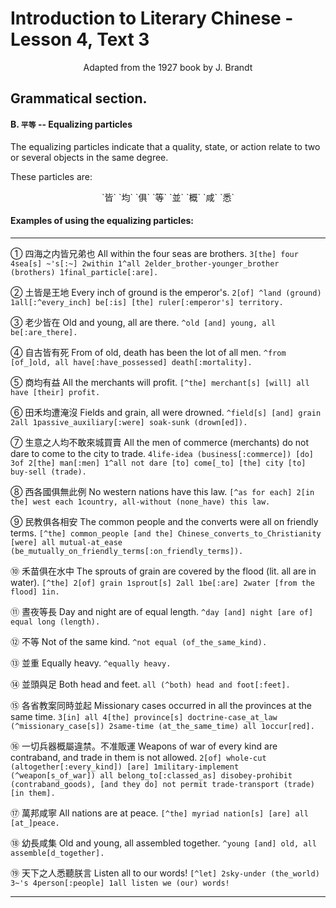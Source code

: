 # Introduction to Literary Chinese - Lesson 4, Text 3

<center>Adapted from the 1927 book by J. Brandt</center>

## Grammatical section.

#### B. `平等` -- Equalizing particles

The equalizing particles indicate that a quality, state, or action relate to two or several objects in the same degree.

These particles are:

<center>`皆` `均` `俱` `等` `並` `概` `咸` `悉`</center>

#### Examples of using the equalizing particles:

---

① 四海之内皆兄弟也
All within the four seas are brothers.
`3[the] four 4sea[s] ~'s[:~] 2within 1^all 2elder_brother-younger_brother (brothers) 1final_particle[:are].`

② 土皆是王地
Every inch of ground is the emperor's.
`2[of] ^land (ground) 1all[:^every_inch] be[:is] [the] ruler[:emperor's] territory.`

③ 老少皆在
Old and young, all are there.
`^old [and] young, all be[:are_there].`

④ 自古皆有死
From of old, death has been the lot of all men.
`^from [of_]old, all have[:have_possessed] death[:mortality].`

⑤ 商均有益
All the merchants will profit.
`[^the] merchant[s] [will] all have [their] profit.`

⑥ 田禾均遭淹沒
Fields and grain, all were drowned.
`^field[s] [and] grain 2all 1passive_auxiliary[:were] soak-sunk (drown[ed]).`

⑦ 生意之人均不敢來城買賣
All the men of commerce (merchants) do not dare to come to the city to trade.
`4life-idea (business[:commerce]) [do] 3of 2[the] man[:men] 1^all not dare [to] come[_to] [the] city [to] buy-sell (trade).`

⑧ 西各國俱無此例
No western nations have this law.
`[^as for each] 2[in the] west each 1country, all-without (none_have) this law.`

⑨ 民教俱各相安
The common people and the converts were all on friendly terms.
`[^the] common_people [and the] Chinese_converts_to_Christianity [were] all mutual-at_ease (be_mutually_on_friendly_terms[:on_friendly_terms]).`

⑩ 禾苗俱在水中
The sprouts of grain are covered by the flood (lit. all are in water).
`[^the] 2[of] grain 1sprout[s] 2all 1be[:are] 2water [from the flood] 1in.`

⑪ 晝夜等長
Day and night are of equal length.
`^day [and] night [are of] equal long (length).`

⑫ 不等
Not of the same kind.
`^not equal (of_the_same_kind).`

⑬ 並重
Equally heavy.
`^equally heavy.`

⑭ 並頭與足
Both head and feet.
`all (^both) head and foot[:feet].`

⑮ 各省教案同時並起
Missionary cases occurred in all the provinces at the same time.
`3[in] all 4[the] province[s] doctrine-case_at_law (^missionary_case[s]) 2same-time (at_the_same_time) all 1occur[red].`

⑯ 一切兵器概屬違禁。不准販運
Weapons of war of every kind are contraband, and trade in them is not allowed.
`2[of] whole-cut (altogether[:every_kind]) [are] 1military-implement (^weapon[s_of_war]) all belong_to[:classed_as] disobey-prohibit (contraband_goods), [and they do] not permit trade-transport (trade) [in them].`

⑰ 萬邦咸寧
All nations are at peace.
`[^the] myriad nation[s] [are] all [at_]peace.`

⑱ 幼長咸集
Old and young, all assembled together.
`^young [and] old, all assemble[d_together].`

⑲ 天下之人悉聽朕言
Listen all to our words!
`[^let] 2sky-under (the_world) 3~'s 4person[:people] 1all listen we (our) words!`

---
